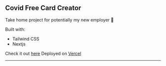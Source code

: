 ## Covid Free Card Creator

Take home project for potentially my new employer 🤞

Built with:

- Tailwind CSS
- Nextjs

Check it out [here](https://covid-free-card-creator.vercel.app/)
Deployed on [Vercel](https://vercel.com/)

---
